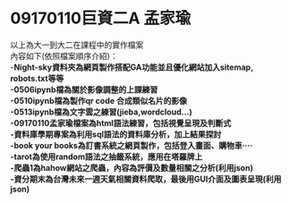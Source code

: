 # 09170110巨資二A 孟家瑜
以上為大一到大二在課程中的實作檔案<br/>
內容如下(依照檔案順序介紹)：<br/>
-<strong>Night-sky<strong/>資料夾為網頁製作搭配GA功能並且優化網站加入sitemap, robots.txt等等<br/>
-0506ipynb檔為關於影像調整的上課練習<br/>
-0510ipynb檔為製作qr code 合成類似名片的影像<br/>
-0513ipynb檔為文字雲之練習(jieba,wordcloud...)<br/>
-09170110孟家瑜檔案為html語法練習，包括視覺呈現及判斷式<br/>
-資料庫學期專案為利用sql語法的資料庫分析，加上結果探討<br/>
-book your books為訂書系統之網頁製作，包括登入畫面、購物車····<br/>
-tarot為使用random語法之抽籤系統，應用在塔羅牌上<br/>
-爬蟲1為hahow網站之爬蟲，內容為評價及數量相關之分析(利用json)<br/>
-資分期末為台灣未來一週天氣相關資料爬取，最後用GUI介面及圖表呈現(利用json)<br/>
